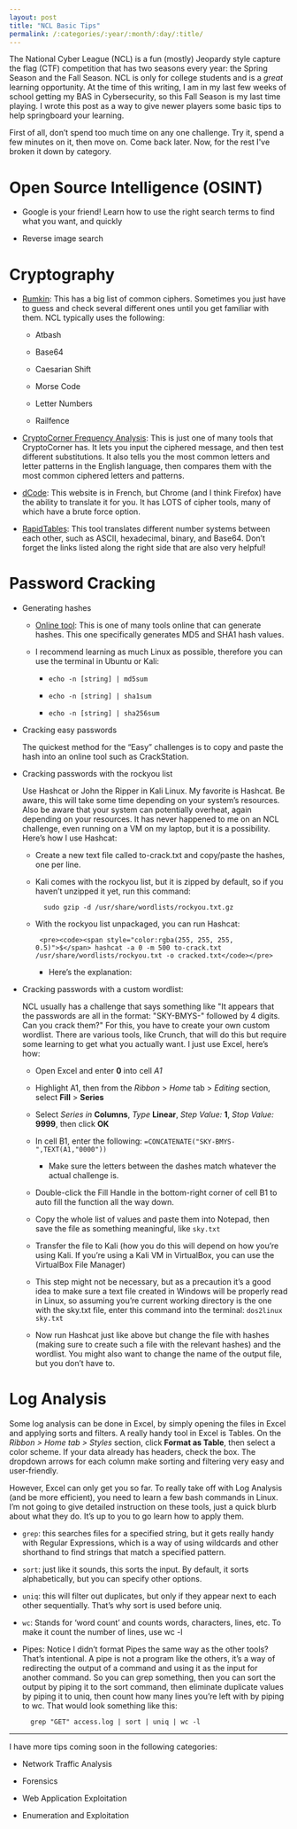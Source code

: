 ```yaml
---
layout: post
title: "NCL Basic Tips"
permalink: /:categories/:year/:month/:day/:title/
---
```


The National Cyber League (NCL) is a fun (mostly) Jeopardy style capture the flag (CTF) competition that has two seasons every year: the Spring Season and the Fall Season. NCL is only for college students and is a _great_ learning opportunity. At the time of this writing, I am in my last few weeks of school getting my BAS in Cybersecurity, so this Fall Season is my last time playing. I wrote this post as a way to give newer players some basic tips to help springboard your learning.

First of all, don’t spend too much time on any one challenge. Try it, spend a few minutes on it, then move on. Come back later. Now, for the rest I've broken it down by category.

# Open Source Intelligence (OSINT)

* Google is your friend! Learn how to use the right search terms to find what you want, and quickly

* Reverse image search

# Cryptography

* [Rumkin](http://rumkin.com/tools/cipher/): This has a big list of common ciphers. Sometimes you just have to guess and check several different ones until you get familiar with them. NCL typically uses the following:
    * Atbash
    
    * Base64

    * Caesarian Shift

    * Morse Code

    * Letter Numbers

    * Railfence

* [CryptoCorner Frequency Analysis](https://crypto.interactive-maths.com/frequency-analysis-breaking-the-code.html): This is just one of many tools that CryptoCorner has. It lets you input the ciphered message, and then test different substitutions. It also tells you the most common letters and letter patterns in the English language, then compares them with the most common ciphered letters and patterns.

* [dCode](https://www.dcode.fr/): This website is in French, but Chrome (and I think Firefox) have the ability to translate it for you. It has LOTS of cipher tools, many of which have a brute force option.

* [RapidTables](https://www.dcode.fr/): This tool translates different number systems between each other, such as ASCII, hexadecimal, binary, and Base64. Don’t forget the links listed along the right side that are also very helpful!

# Password Cracking

* Generating hashes

    * [Online tool](https://www.md5hashgenerator.com/): This is one of many tools online that can generate hashes. This one specifically generates MD5 and SHA1 hash values.

    * I recommend learning as much Linux as possible, therefore you can use the terminal in Ubuntu or Kali:

        * `echo -n [string] | md5sum`

        * `echo -n [string] | sha1sum`

        * `echo -n [string] | sha256sum`

* Cracking easy passwords

    The quickest method for the “Easy” challenges is to copy and paste the hash into an online tool such as CrackStation.

* Cracking passwords with the rockyou list

    Use Hashcat or John the Ripper in Kali Linux. My favorite is Hashcat. Be aware, this will take some time depending on your system’s resources. Also be aware that your system can potentially overheat, again depending on your resources. It has never happened to me on an NCL challenge, even running on a VM on my laptop, but it is a possibility. Here’s how I use Hashcat:

    * Create a new text file called to-crack.txt and copy/paste the hashes, one per line.

    * Kali comes with the rockyou list, but it is zipped by default, so if you haven’t unzipped it yet, run this command:
       
        <pre><code><span style="color:rgba(255, 255, 255, 0.5)">$</span> sudo gzip -d /usr/share/wordlists/rockyou.txt.gz</code></pre>

    * With the rockyou list unpackaged, you can run Hashcat:
        
           <pre><code><span style="color:rgba(255, 255, 255, 0.5)">$</span> hashcat -a 0 -m 500 to-crack.txt /usr/share/wordlists/rockyou.txt -o cracked.txt</code></pre>

        * Here’s the explanation:
 
* Cracking passwords with a custom wordlist:

    NCL usually has a challenge that says something like "It appears that the passwords are all in the format: "SKY-BMYS-" followed by 4 digits. Can you crack them?" For this, you have to create your own custom wordlist. There are various tools, like Crunch, that will do this but require some learning to get what you actually want. I just use Excel, here’s how:

    * Open Excel and enter **0** into cell _A1_

    * Highlight A1, then from the _Ribbon_ > _Home_ tab > _Editing_ section, select **Fill** > **Series**

    * Select _Series in_ **Columns**, _Type_ **Linear**, _Step Value:_ **1**, _Stop Value:_ **9999**, then click **OK**

    * In cell B1, enter the following: `=CONCATENATE("SKY-BMYS-",TEXT(A1,"0000"))`

        * Make sure the letters between the dashes match whatever the actual challenge is.

    * Double-click the Fill Handle in the bottom-right corner of cell B1 to auto fill the function all the way down.

    * Copy the whole list of values and paste them into Notepad, then save the file as something meaningful, like `sky.txt`

    * Transfer the file to Kali (how you do this will depend on how you’re using Kali. If you’re using a Kali VM in VirtualBox, you can use the VirtualBox File Manager)

    * This step might not be necessary, but as a precaution it’s a good idea to make sure a text file created in Windows will be properly read in Linux, so assuming you’re current working directory is the one with the sky.txt file, enter this command into the terminal: `dos2linux sky.txt`

    * Now run Hashcat just like above but change the file with hashes (making sure to create such a file with the relevant hashes) and the wordlist. You might also want to change the name of the output file, but you don’t have to.

# Log Analysis

Some log analysis can be done in Excel, by simply opening the files in Excel and applying sorts and filters. A really handy tool in Excel is Tables. On the _Ribbon > Home tab > Styles_ section, click **Format as Table**, then select a color scheme. If your data already has headers, check the box. The dropdown arrows for each column make sorting and filtering very easy and user-friendly.

However, Excel can only get you so far. To really take off with Log Analysis (and be more efficient), you need to learn a few bash commands in Linux. I’m not going to give detailed instruction on these tools, just a quick blurb about what they do. It’s up to you to go learn how to apply them.

* `grep`: this searches files for a specified string, but it gets really handy with Regular Expressions, which is a way of using wildcards and other shorthand to find strings that match a specified pattern.

* `sort`: just like it sounds, this sorts the input. By default, it sorts alphabetically, but you can specify other options.

* `uniq`: this will filter out duplicates, but only if they appear next to each other sequentially. That’s why sort is used before uniq.

* `wc`: Stands for ‘word count’ and counts words, characters, lines, etc. To make it count the number of lines, use wc -l

* Pipes: Notice I didn’t format Pipes the same way as the other tools? That’s intentional. A pipe is not a program like the others, it’s a way of redirecting the output of a command and using it as the input for another command. So you can grep something, then you can sort the output by piping it to the sort command, then eliminate duplicate values by piping it to uniq, then count how many lines you’re left with by piping to wc. That would look something like this:

    <pre><code><span style="color:rgba(255, 255, 255, 0.5)">$</span> grep "GET" access.log | sort | uniq | wc -l</code></pre>

* * *

I have more tips coming soon in the following categories:

* Network Traffic Analysis

* Forensics

* Web Application Exploitation

* Enumeration and Exploitation

